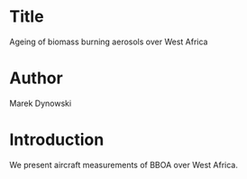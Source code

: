 # Title
Ageing of biomass burning aerosols over West Africa

# Author

Marek Dynowski 

# Introduction
We present aircraft measurements of BBOA over West Africa.

